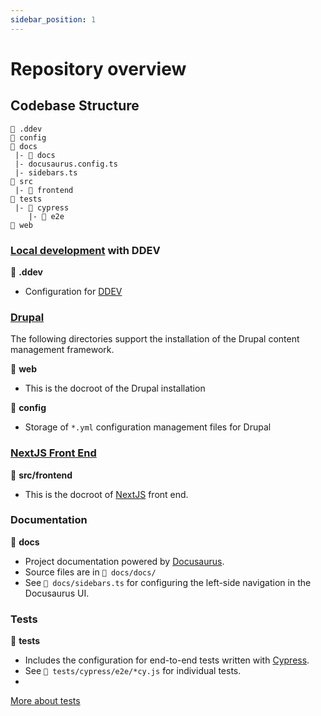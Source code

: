 ```yaml
---
sidebar_position: 1
---
```

# Repository overview

## Codebase Structure

```
📁 .ddev
📁 config
📁 docs
 |- 📁 docs
 |- docusaurus.config.ts
 |- sidebars.ts
📁 src
 |- 📁 frontend
📁 tests
 |- 📁 cypress
    |- 📁 e2e
📁 web
```

### [Local development](development/local) with DDEV

📁 **.ddev**
- Configuration for [DDEV](https://ddev.readthedocs.io/en/stable/)

### [Drupal](/development/back-end)

The following directories support the installation of the Drupal content management framework.

📁 **web**
- This is the docroot of the Drupal installation

📁 **config**
- Storage of `*.yml` configuration management files for Drupal

### [NextJS Front End](/development/front-end)

📁 **src/frontend**
- This is the docroot of [NextJS](https://nextjs.org/) front end.

### Documentation

📁 **docs**
- Project documentation powered by [Docusaurus](https://docusaurus.io/).
- Source files are in `📁 docs/docs/`
- See `📁 docs/sidebars.ts` for configuring the left-side navigation in the Docusaurus UI.

### Tests

📁 **tests**
- Includes the configuration for end-to-end tests written with [Cypress](https://www.cypress.io/).
- See `📁 tests/cypress/e2e/*cy.js` for individual tests.
-
[More about tests](/development/local/cypress)
